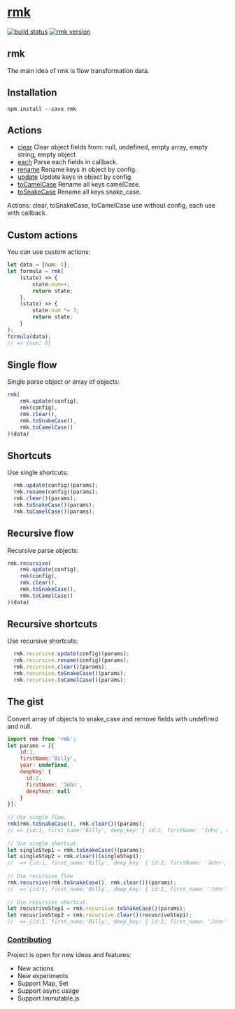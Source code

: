 # [rmk](http://tuchk4.github.io/rmk/)

[![build status](https://img.shields.io/travis/tuchk4/rmk/master.svg?style=flat-square)](https://travis-ci.org/tuchk4/rmk)
[![rmk version](https://img.shields.io/npm/v/rmk.svg?style=flat-square)](https://www.npmjs.com/package/rmk)
## rmk
The main idea of rmk is flow transformation data. 

## Installation
```
npm install --save rmk
```


## Actions
* [clear](docs/ACTIONS.md#rmk.clear) Clear object fields from: null, undefined, empty array, empty string, empty object
* [each](docs/ACTIONS.md#rmk.each) Parse each fields in callback.
* [rename](docs/ACTIONS.md#rmk.rename) Rename keys in object by config.
* [update](docs/ACTIONS.md#rmk.update) Update keys in object by config.
* [toCamelCase](docs/ACTIONS.md#rmk.toCamelCase) Rename all keys camelCase.
* [toSnakeCase](docs/ACTIONS.md#rmk.toSnakeCase) Rename all keys snake_case.

Actions: clear, toSnakeCase, toCamelCase use without config, each use with callback.

## Custom actions 
You can use custom actions:
```js
let data = {num: 1};
let formula = rmk(
    (state) => {
        state.num++;
        return state;
    },
    (state) => {
        state.num *= 3;
        return state;
    }
);
formula(data);
// => {num: 6}
```

## Single flow
Single parse  object or array of objects:
```js
rmk(    
    rmk.update(config),
    rmk(config),
    rmk.clear(),
    rmk.toSnakeCase(),
    rmk.toCamelCase()
)(data)
```
  
## Shortcuts
Use single shortcuts: 
```js
  rmk.update(config)(params);
  rmk.rename(config)(params);
  rmk.clear()(params);
  rmk.toSnakeCase()(params);
  rmk.toCamelCase()(params); 
``` 
  
## Recursive flow
Recursive parse objects:
```js 
rmk.recursive(
    rmk.update(config),
    rmk(config),
    rmk.clear(),
    rmk.toSnakeCase(),
    rmk.toCamelCase()
)(data)
```

## Recursive shortcuts
Use recursive shortcuts: 
```js
  rmk.recursive.update(config)(params);
  rmk.recursive.rename(config)(params);
  rmk.recursive.clear()(params);
  rmk.recursive.toSnakeCase()(params);
  rmk.recursive.toCamelCase()(params);
``` 

## The gist
Convert array of objects to snake_case and remove fields with undefined and null.

```js
import rmk from 'rmk';
let params = [{ 
    id:1, 
    firstName:'Billy',
    year: undefined,
    deepKey: {
      id:2,
      firstName: 'John',
      deepYear: null
    }
}];
  
// Use single flow.
rmk(rmk.toSnakeCase(), rmk.clear())(params);
// => {id:1, first_name:'Billy', deep_key: { id:2, firstName: 'John', deepYear: null }
  
// Use single shortcut.
let singleStep1 = rmk.toSnakeCase()(params);
let singleStep2 = rmk.clear()(singleStep1);
//  => {id:1, first_name:'Billy', deep_key: { id:2, firstName: 'John', deepYear: null }
  
// Use recursive flow
rmk.recursive(rmk.toSnakeCase(), rmk.clear())(params);
//  => {id:1, first_name:'Billy', deep_key: { id:2, first_name: 'John' }
  
// Use recursive shortcut.
let recusriveStep1 = rmk.recursive.toSnakeCase()(params);
let recusriveStep2 = rmk.recursive.clear()(recusriveStep1);
//  => {id:1, first_name:'Billy', deep_key: { id:2, first_name: 'John' }
```

### [Contributing](docs/CONTRIBUTING.md)
Project is open for new ideas and features:
- New actions
- New experiments
- Support Map, Set
- Support async usage
- Support Immutable.js